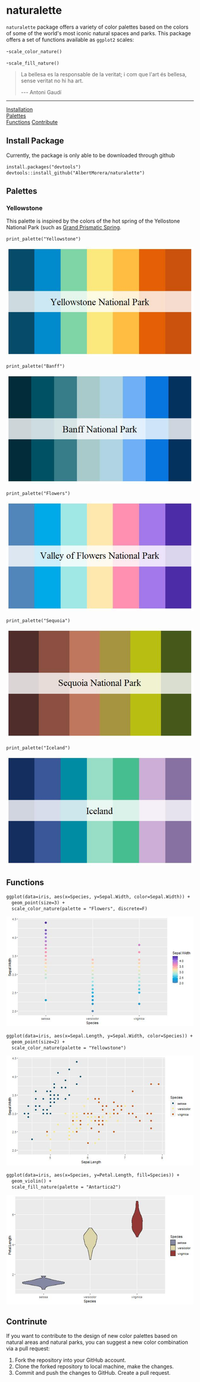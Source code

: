 # naturalette
`naturalette` package offers a variety of color palettes based on the colors of some of the world's most iconic natural spaces and parks. This package offers a set of functions available as `ggplot2` scales:

-`scale_color_nature()`

-`scale_fill_nature()`


> La bellesa es la responsable de la veritat; i com que l'art és bellesa, sense veritat no hi ha art.
>
> --- Antoni Gaudí


***
[Installation](#install-package)  
[Palettes](#palettes)  
[Functions](#functions)
[Contribute](#contribution)

## Install Package
Currently, the package is only able to be downloaded through github

```{r}
install.packages("devtools") 
devtools::install_github("AlbertMorera/naturalette") 
```

## Palettes

### Yellowstone
This palette is inspired by the colors of the hot spring of the Yellostone National Park (such as [Grand Prismatic Spring](https://en.wikipedia.org/wiki/Grand_Prismatic_Spring). 
```{r}
print_palette("Yellowstone")
```
![ExPalette](palettes/examples_palettes/Yellowstone.png)

```{r}
print_palette("Banff")
```
![ExPalette](palettes/examples_palettes/Banff.png)

```{r}
print_palette("Flowers")
```
![ExPalette](palettes/examples_palettes/Flowers.png)

```{r}
print_palette("Sequoia")
```
![ExPalette](palettes/examples_palettes/Sequoia.png)

```{r}
print_palette("Iceland")
```
![ExPalette](palettes/examples_palettes/Iceland.png)




## Functions

```{r}
ggplot(data=iris, aes(x=Species, y=Sepal.Width, color=Sepal.Width)) +
  geom_point(size=3) +
  scale_color_nature(palette = "Flowers", discrete=F)
```
![Exggplot2](palettes/examples_ggplot2/ggplot2_ex_1.png)

```{r}
ggplot(data=iris, aes(x=Sepal.Length, y=Sepal.Width, color=Species)) +
  geom_point(size=2) +
  scale_color_nature(palette = "Yellowstone")
```
![Exggplot2](palettes/examples_ggplot2/ggplot2_ex_2.png)

```{r}
ggplot(data=iris, aes(x=Species, y=Petal.Length, fill=Species)) +
  geom_violin() +
  scale_fill_nature(palette = "Antartica2")
```
![Exggplot2](palettes/examples_ggplot2/ggplot2_ex_3.png)


## Contrinute

If you want to contribute to the design of new color palettes based on natural areas and natural parks, you can suggest a new color combination via a pull request:

1. Fork the repository into your GitHub account.
2. Clone the forked repository to local machine, make the changes.
3. Commit and push the changes to GitHub. Create a pull request.

